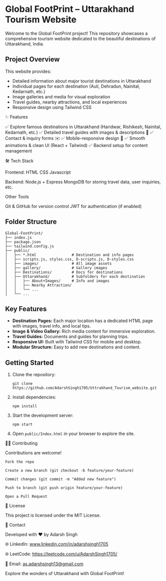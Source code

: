 # Global FootPrint – Uttarakhand Tourism Website

Welcome to the Global FootPrint project! This repository showcases a comprehensive tourism website dedicated to the beautiful destinations of Uttarakhand, India.

## Project Overview

This website provides:

- Detailed information about major tourist destinations in Uttarakhand
- Individual pages for each destination (Auli, Dehradun, Nainital, Kedarnath, etc.)
- Image galleries and media for visual exploration
- Travel guides, nearby attractions, and local experiences
- Responsive design using Tailwind CSS

✨ Features

✅ Explore famous destinations in Uttarakhand (Haridwar, Rishikesh, Nainital, Kedarnath, etc.)
✅ Detailed travel guides with images & descriptions 📸
✅ Contact & inquiry forms ✉️
✅ Mobile-responsive design 📱
✅ Smooth animations & clean UI (React + Tailwind)
✅ Backend setup for content management

🛠️ Tech Stack

Frontend:
HTML 
CSS 
Javascript

Backend:
Node.js + Express
MongoDB for storing travel data, user inquiries, etc.

Other Tools

Git & GitHub for version control
JWT for authentication (if enabled)

## Folder Structure

```
Global-FootPrint/
├── index.js
├── package.json
├── tailwind.config.js
├── public/
│   ├── *.html                # Destination and info pages
│   ├── scripts.js, styles.css, D-scripts.js, D-styles.css
│   ├── images/               # All image assets
│   ├── gallery/              # Gallery images
│   ├── Destinations/         # Docs for destinations
│   ├── Uttarakhand/          # Subfolders for each destination
│   │   ├── About+Images/     # Info and images
│   │   ├── Nearby Attraction/
│   │   └── ...
│   └── ...
```

## Key Features

- **Destination Pages:** Each major location has a dedicated HTML page with images, travel info, and local tips.
- **Image & Video Gallery:** Rich media content for immersive exploration.
- **Travel Guides:** Documents and guides for planning trips.
- **Responsive UI:** Built with Tailwind CSS for mobile and desktop.
- **Modular Structure:** Easy to add new destinations and content.

## Getting Started

1. Clone the repository:
   ```
   git clone https://github.com/AdarshSingh1705/Uttrakhand_Tourism_website.git
   ```
2. Install dependencies:
   ```
   npm install
   ```
3. Start the development server:
   ```
   npm start
   ```
4. Open `public/Index.html` in your browser to explore the site.

👨‍💻 Contributing

Contributions are welcome!

    Fork the repo
    
    Create a new branch (git checkout -b feature/your-feature)
    
    Commit changes (git commit -m "Added new feature")
    
    Push to branch (git push origin feature/your-feature)
    
    Open a Pull Request

📜 License

This project is licensed under the MIT License.

📧 Contact

Developed with ❤️ by Adarsh Singh

🌐 LinkedIn: www.linkedin.com/in/adarshsingh1705 

🌐 LeetCode: https://leetcode.com/u/AdarshSingh1705/

📧 Email: as.adarshsingh13@gmail.com

Explore the wonders of Uttarakhand with Global FootPrint!
